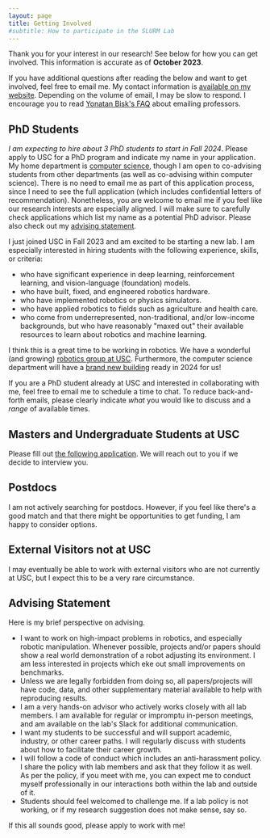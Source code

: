 ```yaml
---
layout: page
title: Getting Involved
#subtitle: How to participate in the SLURM Lab
---
```


Thank you for your interest in our research! See below for how you can get
involved. This information is accurate as of **October 2023**.

If you have additional questions after reading the below and want to get involved, feel free to email me. 
My contact information is [available on my website](https://danielseita.github.io/).
Depending on the volume of email, I may be slow to respond. 
I encourage you to read [Yonatan Bisk's FAQ](https://yonatanbisk.com/emailing_professors.html) about emailing professors. 

## PhD Students

*I am expecting to hire about 3 PhD students to start in Fall 2024*. Please 
apply to USC for a PhD program and indicate my name in your application. My
home department is [computer science](https://www.cs.usc.edu/), though I am
open to co-advising students from other departments (as well as co-advising
within computer science). There is no need to email me as part of this
application process, since I need to see the full application (which includes
confidential letters of recommendation). Nonetheless, you are welcome to email
me if you feel like our research interests are especially aligned. I will make
sure to carefully check applications which list my name as a potential PhD
advisor. Please also check out my [advising statement](#advising-statement).

I just joined USC in Fall 2023 and am excited to be starting a new lab. I am
especially interested in hiring students with the following experience, skills,
or criteria:

- who have significant experience in deep learning, reinforcement learning, and
  vision-language (foundation) models.
- who have built, fixed, and engineered robotics hardware.
- who have implemented robotics or physics simulators.
- who have applied robotics to fields such as agriculture and health care.
- who come from underrepresented, non-traditional, and/or low-income
backgrounds, but who have reasonably "maxed out" their available resources to
learn about robotics and machine learning.

I think this is a great time to be working in robotics. We have a wonderful (and
growing) [robotics group at USC][3]. Furthermore, the computer science
department will have a [brand new building][4] ready in 2024 for us!

If you are a PhD student already at USC and interested in collaborating with me,
feel free to email me to schedule a time to chat. To reduce back-and-forth
emails, please clearly indicate *what* you would like to discuss and a *range*
of available times.

## Masters and Undergraduate Students at USC

Please fill out [the following application][1].
We will reach out to you if we decide to interview you.

## Postdocs

I am not actively searching for postdocs. However, if you feel like there's a
good match and that there might be opportunities to get funding, I am happy to
consider options.

## External Visitors not at USC

I may eventually be able to work with external visitors who are not currently
at USC, but I expect this to be a very rare circumstance.


## Advising Statement

Here is my brief perspective on advising.

- I want to work on high-impact problems in robotics, and especially robotic
manipulation. Whenever possible, projects and/or papers should show a real world
demonstration of a robot adjusting its environment. I am less interested in
projects which eke out small improvements on benchmarks.
- Unless we are legally forbidden from doing so, all papers/projects will have code,
  data, and other supplementary material available to help with reproducing results.
- I am a very hands-on advisor who actively works closely with all lab members.
I am available for regular or impromptu in-person meetings, and am available on
the lab's Slack for additional communication.
- I want my students to be successful and will support academic, industry, or
  other career paths. I will regularly discuss with students about how to
  facilitate their career growth.
- I will follow a code of conduct which includes an anti-harassment policy.
I share the policy with lab members and ask that they follow it as well. As per
the policy, if you meet with me, you can expect me to conduct myself
professionally in our interactions both within the lab and outside of it.
- Students should feel welcomed to challenge me. If a lab policy is not working,
or if my research suggestion does not make sense, say so.

If this all sounds good, please apply to work with me!


[1]:https://docs.google.com/forms/d/e/1FAIpQLSc0GzWxX3vGoNFGGHwIk-2SjCAO6npQzN7WsVJjaUfymiEDiA/viewform?usp=sf_link
[3]:https://rasc.usc.edu/
[4]:https://viterbischool.usc.edu/ginsburghall/

